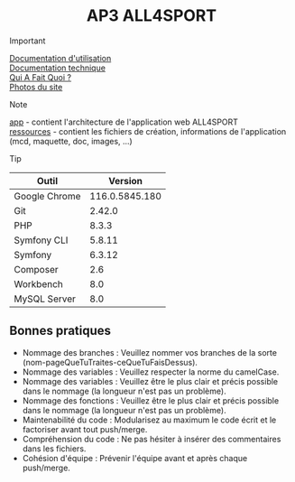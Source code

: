 # <div align="center">AP3 ALL4SPORT</div>

> [!IMPORTANT]
> [Documentation d'utilisation](/ressources/doc/utilisation.pdf "Documentation d'utilisation")  
> [Documentation technique](/ressources/doc/documentation-technique-mise-en-production-ap3-groupe-1-2024.pdf "Documentation technique")  
> [Qui A Fait Quoi ?](/ressources/doc/qui-a-fait-quoi.pdf "Qui A Fait Quoi ?")  
> [Photos du site](/ressources/photos "Photos du site")

> [!NOTE]
> [app](/app "app") - contient l'architecture de l'application web ALL4SPORT  
> [ressources](/ressources "ressources") - contient les fichiers de création, informations de l'application (mcd, maquette, doc, images, ...)

> [!TIP]
> | Outil  | Version |
> | ------------- | ------------- |
> | Google Chrome | 116.0.5845.180 |
> | Git | 2.42.0 |
> | PHP | 8.3.3 |
> | Symfony CLI | 5.8.11 |
> | Symfony | 6.3.12 |
> | Composer | 2.6 |
> | Workbench | 8.0 |
> | MySQL Server | 8.0 |

## Bonnes pratiques

- Nommage des branches : Veuillez nommer vos branches de la sorte (nom-pageQueTuTraites-ceQueTuFaisDessus).
- Nommage des variables : Veuillez respecter la norme du camelCase.
- Nommage des variables : Veuillez être le plus clair et précis possible dans le nommage (la longueur n'est pas un problème).
- Nommage des fonctions : Veuillez être le plus clair et précis possible dans le nommage (la longueur n'est pas un problème).
- Maintenabilité du code : Modularisez au maximum le code écrit et le factoriser avant tout push/merge.
- Compréhension du code : Ne pas hésiter à insérer des commentaires dans les fichiers.
- Cohésion d'équipe : Prévenir l'équipe avant et après chaque push/merge.
